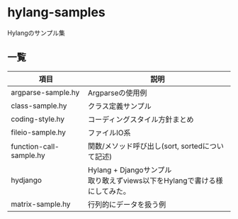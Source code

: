 # hylang-samples
  Hylangのサンプル集

## 一覧
|項目                         | 説明                          |
|-----------------------------|-------------------------------|
| argparse-sample.hy          | Argparseの使用例              |
| class-sample.hy             | クラス定義サンプル            |
| coding-style.hy             | コーディングスタイル方針まとめ|
| fileio-sample.hy            | ファイルIO系                  |
| function-call-sample.hy     | 関数/メソッド呼び出し(sort, sortedについて記述) |
| hydjango                    | Hylang + Djangoサンプル<br> 取り敢えずviews以下をHylangで書ける様にしてみた。|
| matrix-sample.hy            | 行列的にデータを扱う例        |
